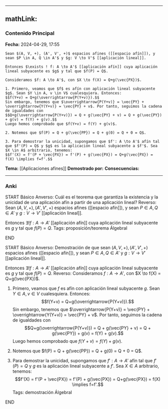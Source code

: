 
---
mathLink:
---
### Contenido Principal

**Fecha:** 2024-04-29, 17:55

```ad-theorem
Sean $(A, V, +), (A', V', +)$ espacios afines ([[espacio afín]]), y sean $P \in A, Q \in A'$ y $g: V \to V'$ [[aplicación lineal]].

Entonces $\exists ! f: A \to A'$ [[aplicación afín]] cuya aplicación lineal subyacente es $g$ y tal que $f(P) = Q$.
```


```ad-proof
Consideramos $f: A \to A'$, con $X \to f(X) = Q+g(\vec{PX})$.

1. Primero, veamos que $f$ es afín con aplicación lineal subyacente $g$. Sean $Y \in A, v \in V$ cualesquiera. Entonces:
$$f(Y+v) = Q+g(\overrightarrow{P(Y+v)}).$$
Sin embargo, tenemos que $\overrightarrow{P(Y+v)} = \vec{PY} + \overrightarrow{Y(Y+v)} = \vec{PY} + v$. Por tanto, seguimos la cadena de igualdades con 
$$Q+g(\overrightarrow{P(Y+v)}) = Q + g(\vec{PY} + v) = Q + g(\vec{PY}) + g(v) = f(Y) + g(v).$$
Luego hemos comprobado que $f(Y+v) = f(Y) + g(v)$.

2. Notemos que $f(P) = Q + g(\vec{PP}) = Q + g(0) = Q + 0 = Q$.

3. Para demostrar la unicidad, supongamos que $f': A \to A'$ afín tal que $f'(P) = Q$ y $g$ es la aplicación lineal subyacente a $f'$. Sea $X \in A$ arbitrario, tenemos:
$$f'(X) = f'(P + \vec{PX}) = f'(P) + g(\vec{PX}) = Q+g(\vec{PX}) = f(X) \implies f=f'.$$
```

**Tema:** [[Aplicaciones afines]]
**Demostrado por:**
**Consecuencias:**

---
### Anki

START
Básico
Anverso: Cuál es el teorema que garantiza la existencia y la unicidad de una aplicación afín a partir de una aplicación lineal?
Reverso: Sean $(A, V, +), (A', V', +)$ espacios afines ([[espacio afín]]), y sean $P \in A, Q \in A'$ y $g: V \to V'$ [[aplicación lineal]].

Entonces $\exists ! f: A \to A'$ [[aplicación afín]] cuya aplicación lineal subyacente es $g$ y tal que $f(P) = Q$.
Tags: proposición/teorema ÁlgebraI
<!--ID: 1714669443536-->
END

START
Básico
Anverso: Demostración de que sean $(A, V, +), (A', V', +)$ espacios afines ([[espacio afín]]), y sean $P \in A, Q \in A'$ y $g: V \to V'$ [[aplicación lineal]].

Entonces $\exists ! f: A \to A'$ [[aplicación afín]] cuya aplicación lineal subyacente es $g$ y tal que $f(P) = Q$.
Reverso: Consideramos $f: A \to A'$, con $X \to f(X) = Q+g(\vec{PX})$.

1. Primero, veamos que $f$ es afín con aplicación lineal subyacente $g$. Sean $Y \in A, v \in V$ cualesquiera. Entonces:
$$f(Y+v) = Q+g(\overrightarrow{P(Y+v)}).$$
Sin embargo, tenemos que $\overrightarrow{P(Y+v)} = \vec{PY} + \overrightarrow{Y(Y+v)} = \vec{PY} + v$. Por tanto, seguimos la cadena de igualdades con 
$$Q+g(\overrightarrow{P(Y+v)}) = Q + g(\vec{PY} + v) = Q + g(\vec{PY}) + g(v) = f(Y) + g(v).$$
Luego hemos comprobado que $f(Y+v) = f(Y) + g(v)$.

2. Notemos que $f(P) = Q + g(\vec{PP}) = Q + g(0) = Q + 0 = Q$.

3. Para demostrar la unicidad, supongamos que $f': A \to A'$ afín tal que $f'(P) = Q$ y $g$ es la aplicación lineal subyacente a $f'$. Sea $X \in A$ arbitrario, tenemos:
$$f'(X) = f'(P + \vec{PX}) = f'(P) + g(\vec{PX}) = Q+g(\vec{PX}) = f(X) \implies f=f'.$$
Tags: demostración ÁlgebraI
<!--ID: 1714669443540-->
END